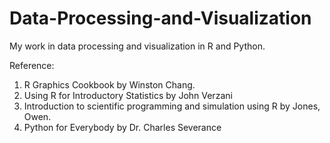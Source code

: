 # Data-Processing-and-Visualization
My work in data processing and visualization in R and Python.


Reference:
1. R Graphics Cookbook by Winston Chang.
2. Using R for Introductory Statistics by John Verzani
3. Introduction to scientific programming and simulation using R by Jones, Owen.
4. Python for Everybody by Dr. Charles Severance
